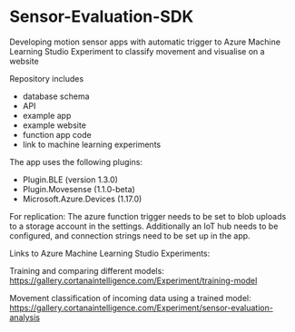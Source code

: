 # Sensor-Evaluation-SDK

Developing motion sensor apps with automatic trigger to Azure Machine Learning Studio Experiment to classify movement and visualise on a website

Repository includes
- database schema
- API
- example app
- example website
- function app code
- link to machine learning experiments

The app uses the following plugins:

  -	Plugin.BLE (version 1.3.0)
  -	Plugin.Movesense (1.1.0-beta)
  -	Microsoft.Azure.Devices (1.17.0)

For replication:
The azure function trigger needs to be set to blob uploads to a storage account in the settings.
Additionally an IoT hub needs to be configured, and connection strings need to be set up in the app.

Links to Azure Machine Learning Studio Experiments:

Training and comparing different models: https://gallery.cortanaintelligence.com/Experiment/training-model

Movement classification of incoming data using a trained model:  https://gallery.cortanaintelligence.com/Experiment/sensor-evaluation-analysis

